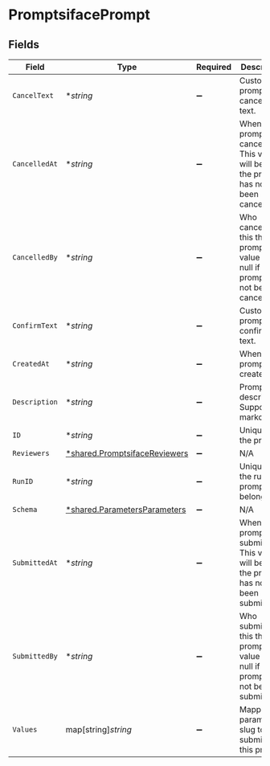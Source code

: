 # PromptsifacePrompt


## Fields

| Field                                                                                         | Type                                                                                          | Required                                                                                      | Description                                                                                   | Example                                                                                       |
| --------------------------------------------------------------------------------------------- | --------------------------------------------------------------------------------------------- | --------------------------------------------------------------------------------------------- | --------------------------------------------------------------------------------------------- | --------------------------------------------------------------------------------------------- |
| `CancelText`                                                                                  | **string*                                                                                     | :heavy_minus_sign:                                                                            | Custom prompt cancellation text.                                                              | Reject workflow.                                                                              |
| `CancelledAt`                                                                                 | **string*                                                                                     | :heavy_minus_sign:                                                                            | When this prompt was cancelled. This value will be null if the prompt has not been cancelled. | 2022-01-11 22:32:46.601486+00                                                                 |
| `CancelledBy`                                                                                 | **string*                                                                                     | :heavy_minus_sign:                                                                            | Who cancelled this this prompt. This value will be null if the prompt has not been cancelled. | usr20220103zlufhym                                                                            |
| `ConfirmText`                                                                                 | **string*                                                                                     | :heavy_minus_sign:                                                                            | Custom prompt confirmation text.                                                              | Approve workflow.                                                                             |
| `CreatedAt`                                                                                   | **string*                                                                                     | :heavy_minus_sign:                                                                            | When this prompt was created.                                                                 | 2022-01-11 22:32:45.601486+00                                                                 |
| `Description`                                                                                 | **string*                                                                                     | :heavy_minus_sign:                                                                            | Prompt description. Supports markdown.                                                        | Prompt workflow description.                                                                  |
| `ID`                                                                                          | **string*                                                                                     | :heavy_minus_sign:                                                                            | Unique ID of the prompt.                                                                      | pmt20221122zyydx3rho2t                                                                        |
| `Reviewers`                                                                                   | [*shared.PromptsifaceReviewers](../../../pkg/models/shared/promptsifacereviewers.md)          | :heavy_minus_sign:                                                                            | N/A                                                                                           |                                                                                               |
| `RunID`                                                                                       | **string*                                                                                     | :heavy_minus_sign:                                                                            | Unique ID of the run the prompt belongs to.                                                   | run20220111zlq2ig4                                                                            |
| `Schema`                                                                                      | [*shared.ParametersParameters](../../../pkg/models/shared/parametersparameters.md)            | :heavy_minus_sign:                                                                            | N/A                                                                                           |                                                                                               |
| `SubmittedAt`                                                                                 | **string*                                                                                     | :heavy_minus_sign:                                                                            | When this prompt was submitted. This value will be null if the prompt has not been submitted. | 2022-01-11 22:32:46.601486+00                                                                 |
| `SubmittedBy`                                                                                 | **string*                                                                                     | :heavy_minus_sign:                                                                            | Who submitted this this prompt. This value will be null if the prompt has not been submitted. | usr20220103zlufhym                                                                            |
| `Values`                                                                                      | map[string]*string*                                                                           | :heavy_minus_sign:                                                                            | Mapping of parameter slug to value submitted to this prompt.                                  | {<br/>"limit": "20",<br/>"user": "eric"<br/>}                                                 |